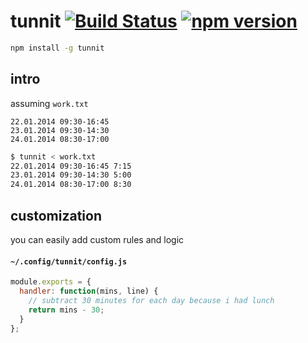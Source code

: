 # tunnit [![Build Status](https://travis-ci.org/raine/tunnit.svg?branch=master)](https://travis-ci.org/raine/tunnit) [![npm version](https://badge.fury.io/js/tunnit.svg)](https://www.npmjs.com/package/tunnit)
```sh
npm install -g tunnit
```

## intro

assuming `work.txt`

```
22.01.2014 09:30-16:45
23.01.2014 09:30-14:30
24.01.2014 08:30-17:00
```

```sh
$ tunnit < work.txt
22.01.2014 09:30-16:45 7:15
23.01.2014 09:30-14:30 5:00
24.01.2014 08:30-17:00 8:30
```

## customization

you can easily add custom rules and logic

#### `~/.config/tunnit/config.js`

```js
module.exports = {
  handler: function(mins, line) {
    // subtract 30 minutes for each day because i had lunch
    return mins - 30;
  }
};
```
